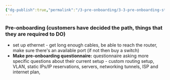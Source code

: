 ```yaml
---
{"dg-publish":true,"permalink":"/3-pre-onboarding/3-3-pre-onboarding-steps/"}
---
```


### Pre-onboarding (customers have decided the path, things that they are required to DO)

- set up ethernet - get long enough cables, be able to reach the router, make sure there's an available port (if not then buy a switch)
- **Make pre-onboarding questionnaire:** questionnaire asking more specific questions about their current setup - custom routing setup, VLAN, static IPs/IP reservations, servers, networking tunnels, ISP and internet plan, 
